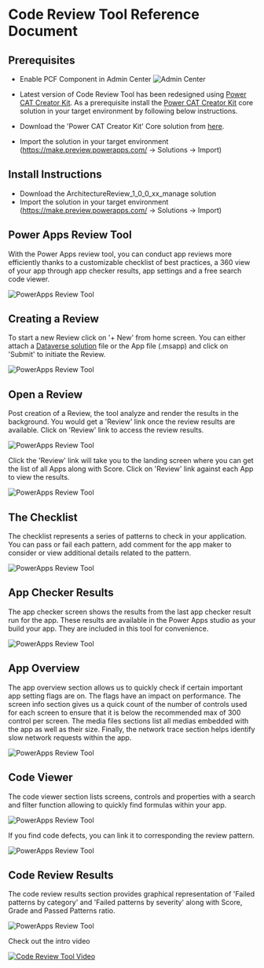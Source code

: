 # Code Review Tool Reference Document

## Prerequisites

- Enable PCF Component in Admin Center ![Admin Center](https://docs.microsoft.com/en-us/powerapps/developer/component-framework/media/enable-pcf-feature.png)
- Latest version of Code Review Tool has been redesigned using [Power CAT Creator Kit](https://github.com/microsoft/powercat-creator-kit). As a prerequisite install the [Power CAT Creator Kit](https://github.com/microsoft/powercat-creator-kit) core solution in your target environment by following below instructions.

- Download the 'Power CAT Creator Kit' Core solution from [here](https://github.com/microsoft/powercat-creator-kit/releases/download/CreatorKit-November2022/CreatorKitCore_1.0.20221205.2_managed.zip).  
- Import the solution in your target environment (<https://make.preview.powerapps.com/> -> Solutions -> Import)

## Install Instructions

- Download the ArchitectureReview_1_0_0_xx_manage solution
- Import the solution in your target environment (<https://make.preview.powerapps.com/> -> Solutions -> Import)

## Power Apps Review Tool

With the Power Apps review tool, you can conduct app reviews more efficiently thanks to a customizable checklist of best practices, a 360 view of your app through app checker results, app settings and a free search code viewer.

![PowerApps Review Tool](https://pahandsonlab.blob.core.windows.net/tools/crtlandingpage_new.png)

## Creating a Review

To start a new Review click on '+ New' from home screen. You can either attach a [Dataverse solution](https://learn.microsoft.com/en-us/power-platform/alm/solution-concepts-alm) file or the App file (.msapp) and click on 'Submit' to initiate the Review.

![PowerApps Review Tool](https://pahandsonlab.blob.core.windows.net/tools/crtcreatereview_new.png)

## Open a Review

Post creation of a Review, the tool analyze and render the results in the background. You would get a 'Review' link once the review results are available. Click on 'Review' link to access the review results.

![PowerApps Review Tool](https://pahandsonlab.blob.core.windows.net/tools/crtopenreview.png)

Click the 'Review' link will take you to the landing screen where you can get the list of all Apps along with Score. Click on 'Review' link against each App to view the results.

![PowerApps Review Tool](https://pahandsonlab.blob.core.windows.net/tools/crtreviewlanding.png)

## The Checklist

The checklist represents a series of patterns to check in your application. You can pass or fail each pattern, add comment for the app maker to consider or view additional details related to the pattern.  

![PowerApps Review Tool](https://pahandsonlab.blob.core.windows.net/tools/crtreviewchecklist.png)

## App Checker Results

The app checker screen shows the results from the last app checker result run for the app. These results are available in the Power Apps studio as your build your app. They are included in this tool for convenience.

![PowerApps Review Tool](https://pahandsonlab.blob.core.windows.net/tools/crtappcheckerresults.png)

## App Overview

The app overview section allows us to quickly check if certain important app setting flags are on. The flags have an impact on performance. The screen info section gives us a quick count of the number of controls used for each screen to ensure that it is below the recommended max of 300 control per screen. The media files sections list all medias embedded with the app as well as their size. Finally, the network trace section helps identify slow network requests within the app.

![PowerApps Review Tool](https://pahandsonlab.blob.core.windows.net/tools/crtreviewappoverview.png)

## Code Viewer

The code viewer section lists screens, controls and properties with a search and filter function allowing to quickly find formulas within your app.  

![PowerApps Review Tool](https://pahandsonlab.blob.core.windows.net/tools/crtcodeviewer.png)

If you find code defects, you can link it to corresponding the review pattern.

![PowerApps Review Tool](https://pahandsonlab.blob.core.windows.net/tools/crtlinkitem.png)

## Code Review Results

The code review results section provides graphical representation of 'Failed patterns by category' and 'Failed patterns by severity' along with Score, Grade and Passed Patterns ratio.

![PowerApps Review Tool](https://pahandsonlab.blob.core.windows.net/tools/crtcodereviewresults.png)

Check out the intro video

[![Code Review Tool Video](https://pahandsonlab.blob.core.windows.net/tools/thumbnail.png)](https://youtu.be/ZkXL_IqK4UE?t=232 "Code Review Tool Video")
